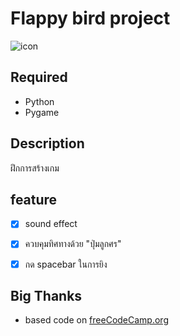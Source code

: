 # Flappy bird project

![icon](C:\Users\Administrator\Desktop\projectone\spaceship\player.png)
## Required
- Python
- Pygame

## Description
ฝึกการสร้างเกม

## feature
- [x] sound effect
- [x] ควบคุมทิศทางด้วย "ปุ่มลูกศร"
- [x] กด spacebar ในการยิง 


## Big Thanks
- based code on [freeCodeCamp.org](https://www.youtube.com/watch?v=FfWpgLFMI7w&t=1256s)